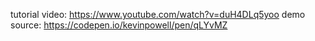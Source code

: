 tutorial video: https://www.youtube.com/watch?v=duH4DLq5yoo
demo source: https://codepen.io/kevinpowell/pen/qLYvMZ